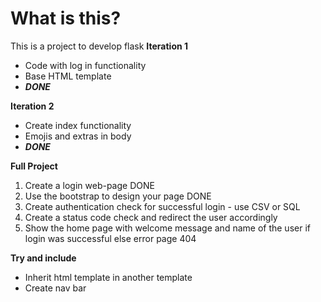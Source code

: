 # What is this?
This is a project to develop flask
**Iteration 1**
- Code with log in functionality
- Base HTML template
- ***DONE***

**Iteration 2**
- Create index functionality
- Emojis and extras in body
- ***DONE***

**Full Project**
1. Create a login web-page DONE
2. Use the bootstrap to design your page DONE
3. Create authentication check for successful login - use CSV or SQL
4. Create a status code check and redirect the user accordingly
5. Show the home page with welcome message and name of the user if login was successful else error page 404

    
**Try and include**
- Inherit html template in another template
- Create nav bar



